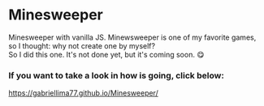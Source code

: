 # Minesweeper
Minesweeper with vanilla JS.
Minewsweeper is one of my favorite games, so I thought: why not create one by myself?<br>
So I did this one. It's not done yet, but it's coming soon. 😋<br>
### If you want to take a look in how is going, click below:
https://gabriellima77.github.io/Minesweeper/